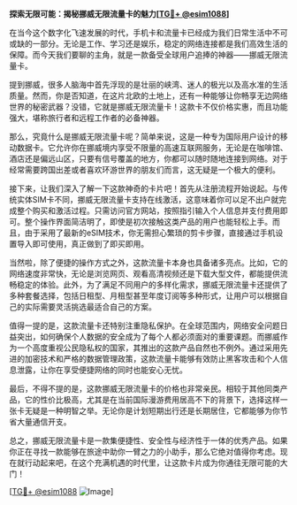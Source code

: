 **探索无限可能：揭秘挪威无限流量卡的魅力[[TG💪+ @esim1088](https://t.me/s/esim1088)]**

在当今这个数字化飞速发展的时代，手机卡和流量卡已经成为我们日常生活中不可或缺的一部分。无论是工作、学习还是娱乐，稳定的网络连接都是我们高效生活的保障。而今天我们要聊的主角，就是一款备受全球用户追捧的神器——挪威无限流量卡。

提到挪威，很多人脑海中首先浮现的是壮丽的峡湾、迷人的极光以及高水准的生活质量。然而，你是否知道，在这片北欧的土地上，还有一种能够让你畅享无边网络世界的秘密武器？没错，它就是挪威无限流量卡！这款卡不仅价格实惠，而且功能强大，堪称旅行者和远程工作者的必备神器。

那么，究竟什么是挪威无限流量卡呢？简单来说，这是一种专为国际用户设计的移动数据卡。它允许你在挪威境内享受不限量的高速互联网服务，无论是在咖啡馆、酒店还是偏远山区，只要有信号覆盖的地方，你都可以随时随地连接到网络。对于经常需要跨国出差或者喜欢环游世界的朋友们而言，这无疑是一个极大的便利。

接下来，让我们深入了解一下这款神奇的卡片吧！首先从注册流程开始说起。与传统实体SIM卡不同，挪威无限流量卡支持在线激活，这意味着你可以足不出户就完成整个购买和激活过程。只需访问官方网站，按照指引输入个人信息并支付费用即可。整个操作界面简洁明了，即使是初次接触这类产品的用户也能轻松上手。而且，由于采用了最新的eSIM技术，你无需担心繁琐的剪卡步骤，直接通过手机设置导入即可使用，真正做到了即买即用。

当然啦，除了便捷的操作方式之外，这款流量卡本身也具备诸多亮点。比如，它的网络速度非常快，无论是浏览网页、观看高清视频还是下载大型文件，都能提供流畅稳定的体验。此外，为了满足不同用户的多样化需求，挪威无限流量卡还提供了多种套餐选择，包括日租型、月租型甚至年度订阅等多种形式，让用户可以根据自己的实际需要灵活挑选最适合自己的方案。

值得一提的是，这款流量卡还特别注重隐私保护。在全球范围内，网络安全问题日益突出，如何确保个人数据的安全成为了每个人都必须面对的重要课题。而挪威作为一个高度重视公民隐私权的国家，其推出的这款产品自然也不例外。通过采用先进的加密技术和严格的数据管理政策，这款流量卡能够有效防止黑客攻击和个人信息泄露，让你在享受便捷网络的同时也能安心无忧。

最后，不得不提的是，这款挪威无限流量卡的价格也非常亲民。相较于其他同类产品，它的性价比极高，尤其是在当前国际漫游费用居高不下的背景下，选择这样一张卡无疑是一种明智之举。无论你是计划短期出行还是长期居住，它都能够为你节省大量通信开支。

总之，挪威无限流量卡是一款集便捷性、安全性与经济性于一体的优秀产品。如果你正在寻找一款能够在旅途中助你一臂之力的小助手，那么它绝对值得你考虑。现在就行动起来吧，在这个充满机遇的时代里，让这款卡片成为你通往无限可能的大门！

[[TG💪+ @esim1088](https://t.me/s/esim1088) ![Image](https://i.postimg.cc/4NQfJmqS/Snipaste-2025-05-13-00-14-12.png)]